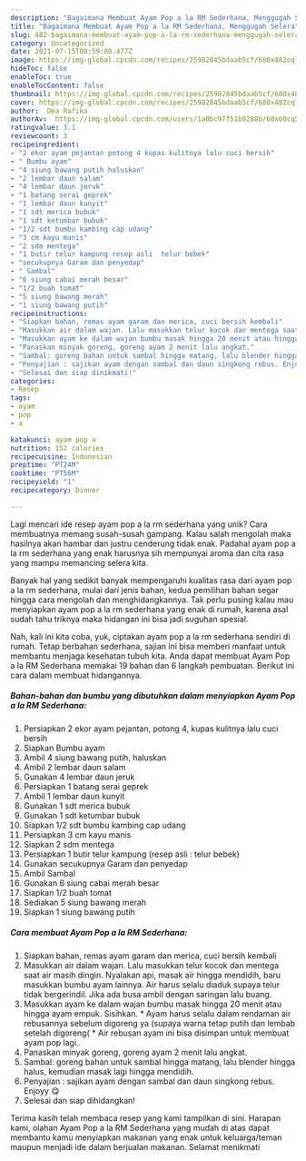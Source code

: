 ```yaml
---
description: "Bagaimana Membuat Ayam Pop a la RM Sederhana, Menggugah Selera"
title: "Bagaimana Membuat Ayam Pop a la RM Sederhana, Menggugah Selera"
slug: 482-bagaimana-membuat-ayam-pop-a-la-rm-sederhana-menggugah-selera
category: Uncategorized
date: 2021-07-15T00:59:00.477Z
image: https://img-global.cpcdn.com/recipes/25982845bdaab5cf/680x482cq70/ayam-pop-a-la-rm-sederhana-foto-resep-utama.jpg
hideToc: false
enableToc: true
enableTocContent: false
thumbnail: https://img-global.cpcdn.com/recipes/25982845bdaab5cf/680x482cq70/ayam-pop-a-la-rm-sederhana-foto-resep-utama.jpg
cover: https://img-global.cpcdn.com/recipes/25982845bdaab5cf/680x482cq70/ayam-pop-a-la-rm-sederhana-foto-resep-utama.jpg
author:  Dea Rafika
authorAv:  https://img-global.cpcdn.com/users/1a0bc97f51b0288b/60x60cq50/avatar.jpg
ratingvalue: 3.1
reviewcount: 3
recipeingredient:
- "2 ekor ayam pejantan potong 4 kupas kulitnya lalu cuci bersih"
- " Bumbu ayam"
- "4 siung bawang putih haluskan"
- "2 lembar daun salam"
- "4 lembar daun jeruk"
- "1 batang serai geprek"
- "1 lembar daun kunyit"
- "1 sdt merica bubuk"
- "1 sdt ketumbar bubuk"
- "1/2 sdt bumbu kambing cap udang"
- "3 cm kayu manis"
- "2 sdm mentega"
- "1 butir telur kampung resep asli  telur bebek"
- "secukupnya Garam dan penyedap"
- " Sambal"
- "6 siung cabai merah besar"
- "1/2 buah tomat"
- "5 siung bawang merah"
- "1 siung bawang putih"
recipeinstructions:
- "Siapkan bahan, remas ayam garam dan merica, cuci bersih kembali"
- "Masukkan air dalam wajan. Lalu masukkan telur kocok dan mentega saat air masih dingin. Nyalakan api, masak air hingga mendidih, baru masukkan bumbu ayam lainnya. Air harus selalu diaduk supaya telur tidak bergerindil. Jika ada busa ambil dengan saringan lalu buang."
- "Masukkan ayam ke dalam wajan bumbu masak hingga 20 menit atau hingga ayam empuk. Sisihkan.  * Ayam harus selalu dalam rendaman air rebusannya sebelum digoreng ya (supaya warna tetap putih dan lembab setelah digoreng( * Air rebusan ayam ini bisa disimpan untuk membuat ayam pop lagi.."
- "Panaskan minyak goreng, goreng ayam 2 menit lalu angkat."
- "Sambal: goreng bahan untuk sambal hingga matang, lalu blender hingga halus, kemudian masak lagi hingga mendidih."
- "Penyajian : sajikan ayam dengan sambal dan daun singkong rebus. Enjoyy 😋"
- "Selesai dan siap dinikmati!"
categories:
- Resep
tags:
- ayam
- pop
- a

katakunci: ayam pop a 
nutrition: 152 calories
recipecuisine: Indonesian
preptime: "PT24M"
cooktime: "PT56M"
recipeyield: "1"
recipecategory: Dinner

---
```



Lagi mencari ide resep ayam pop a la rm sederhana yang unik? Cara membuatnya memang susah-susah gampang. Kalau salah mengolah maka hasilnya akan hambar dan justru cenderung tidak enak. Padahal ayam pop a la rm sederhana yang enak harusnya sih mempunyai aroma dan cita rasa yang mampu memancing selera kita.




Banyak hal yang sedikit banyak mempengaruhi kualitas rasa dari ayam pop a la rm sederhana, mulai dari jenis bahan, kedua pemilihan bahan segar hingga cara mengolah dan menghidangkannya. Tak perlu pusing kalau mau menyiapkan ayam pop a la rm sederhana yang enak di rumah, karena asal sudah tahu triknya maka hidangan ini bisa jadi suguhan spesial.


Nah, kali ini kita coba, yuk, ciptakan ayam pop a la rm sederhana sendiri di rumah. Tetap berbahan sederhana, sajian ini bisa memberi manfaat untuk membantu menjaga kesehatan tubuh kita. Anda dapat membuat Ayam Pop a la RM Sederhana memakai 19 bahan dan 6 langkah pembuatan. Berikut ini cara dalam membuat hidangannya.

<!--inarticleads1-->

##### Bahan-bahan dan bumbu yang dibutuhkan dalam menyiapkan Ayam Pop a la RM Sederhana:

1. Persiapkan 2 ekor ayam pejantan, potong 4, kupas kulitnya lalu cuci bersih
1. Siapkan  Bumbu ayam
1. Ambil 4 siung bawang putih, haluskan
1. Ambil 2 lembar daun salam
1. Gunakan 4 lembar daun jeruk
1. Persiapkan 1 batang serai geprek
1. Ambil 1 lembar daun kunyit
1. Gunakan 1 sdt merica bubuk
1. Gunakan 1 sdt ketumbar bubuk
1. Siapkan 1/2 sdt bumbu kambing cap udang
1. Persiapkan 3 cm kayu manis
1. Siapkan 2 sdm mentega
1. Persiapkan 1 butir telur kampung (resep asli : telur bebek)
1. Gunakan secukupnya Garam dan penyedap
1. Ambil  Sambal
1. Gunakan 6 siung cabai merah besar
1. Siapkan 1/2 buah tomat
1. Sediakan 5 siung bawang merah
1. Siapkan 1 siung bawang putih




<!--inarticleads2-->

##### Cara membuat Ayam Pop a la RM Sederhana:

1. Siapkan bahan, remas ayam garam dan merica, cuci bersih kembali
1. Masukkan air dalam wajan. Lalu masukkan telur kocok dan mentega saat air masih dingin. Nyalakan api, masak air hingga mendidih, baru masukkan bumbu ayam lainnya. Air harus selalu diaduk supaya telur tidak bergerindil. Jika ada busa ambil dengan saringan lalu buang.
1. Masukkan ayam ke dalam wajan bumbu masak hingga 20 menit atau hingga ayam empuk. Sisihkan.  * Ayam harus selalu dalam rendaman air rebusannya sebelum digoreng ya (supaya warna tetap putih dan lembab setelah digoreng( * Air rebusan ayam ini bisa disimpan untuk membuat ayam pop lagi..
1. Panaskan minyak goreng, goreng ayam 2 menit lalu angkat.
1. Sambal: goreng bahan untuk sambal hingga matang, lalu blender hingga halus, kemudian masak lagi hingga mendidih.
1. Penyajian : sajikan ayam dengan sambal dan daun singkong rebus. Enjoyy 😋
1. Selesai dan siap dihidangkan!



Terima kasih telah membaca resep yang kami tampilkan di sini. Harapan kami, olahan Ayam Pop a la RM Sederhana yang mudah di atas dapat membantu kamu menyiapkan makanan yang enak untuk keluarga/teman maupun menjadi ide dalam berjualan makanan. Selamat menikmati
